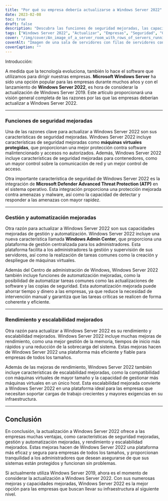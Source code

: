 ```yaml
---
title: "Por qué su empresa debería actualizarse a Windows Server 2022"
date: 2023-02-08
toc: true
draft: false
description: "Descubra las funciones de seguridad mejoradas, las capacidades de administración y automatización, y el rendimiento y la escalabilidad de Windows Server 2022, que lo convierten en la mejor opción para las empresas que buscan actualizar desde Windows Server 2019."
tags: ["Windows Server 2022", "Actualizar", "Empresas", "Seguridad", "Gestión", "Automatización", "Rendimiento", "Escalabilidad", "Windows Server 2019"]
cover: "/img/cover/An_image_of_a_server_room_with_rows_of_servers_running.png"
coverAlt: "Imagen de una sala de servidores con filas de servidores con Windows Server 2022. Los servidores deben estar ordenados y bien iluminados, lo que sugiere una infraestructura de TI bien mantenida y eficiente."
coverCaption: ""
---
```

 Introducción:

A medida que la tecnología evoluciona, también lo hace el software que utilizamos para dirigir nuestras empresas. **Microsoft Windows Server** ha sido una opción popular para las empresas durante muchos años y con el lanzamiento de **Windows Server 2022**, es hora de considerar la actualización de Windows Server 2019. Este artículo proporcionará una visión general completa de las razones por las que las empresas deberían actualizar a Windows Server 2022.

__________________________________________________________________________________

### Funciones de seguridad mejoradas

Una de las razones clave para actualizar a Windows Server 2022 son sus características de seguridad mejoradas. Windows Server 2022 incluye características de seguridad mejoradas como **máquinas virtuales protegidas**, que proporcionan una mejor protección contra software malintencionado y accesos no autorizados. Además, Windows Server 2022 incluye características de seguridad mejoradas para contenedores, como un mayor control sobre la comunicación de red y un mejor control de acceso.

Otra importante característica de seguridad de Windows Server 2022 es la integración de **Microsoft Defender Advanced Threat Protection (ATP)** en el sistema operativo. Esta integración proporciona una protección mejorada contra amenazas y malware, así como la capacidad de detectar y responder a las amenazas con mayor rapidez.

__________________________________________________________________________________

### Gestión y automatización mejoradas

Otra razón para actualizar a Windows Server 2022 son sus capacidades mejoradas de gestión y automatización. Windows Server 2022 incluye una nueva característica llamada **Windows Admin Center**, que proporciona una plataforma de gestión centralizada para los administradores. Esta plataforma facilita a los administradores la gestión y supervisión de sus servidores, así como la realización de tareas comunes como la creación y despliegue de máquinas virtuales.

Además del Centro de administración de Windows, Windows Server 2022 también incluye funciones de automatización mejoradas, como la posibilidad de automatizar tareas comunes como las actualizaciones de software y las copias de seguridad. Esta automatización mejorada puede ahorrar tiempo y dinero a las empresas, ya que reduce la necesidad de intervención manual y garantiza que las tareas críticas se realicen de forma coherente y eficiente.

__________________________________________________________________________________

### Rendimiento y escalabilidad mejorados

Otra razón para actualizar a Windows Server 2022 es su rendimiento y escalabilidad mejorados. Windows Server 2022 incluye muchas mejoras de rendimiento, como una mejor gestión de la memoria, tiempos de inicio más rápidos y una reducción de la sobrecarga del sistema. Estas mejoras hacen de Windows Server 2022 una plataforma más eficiente y fiable para empresas de todos los tamaños.

Además de las mejoras de rendimiento, Windows Server 2022 también incluye características de escalabilidad mejoradas, como la compatibilidad con máquinas virtuales de mayor tamaño y la capacidad de gestionar más máquinas virtuales en un único host. Esta escalabilidad mejorada convierte a Windows Server 2022 en una plataforma ideal para las empresas que necesitan soportar cargas de trabajo crecientes y mayores exigencias en su infraestructura.

__________________________________________________________________________________

## Conclusión

En conclusión, la actualización a Windows Server 2022 ofrece a las empresas muchas ventajas, como características de seguridad mejoradas, gestión y automatización mejoradas, y rendimiento y escalabilidad mejorados. Estas mejoras hacen de Windows Server 2022 una plataforma más eficaz y segura para empresas de todos los tamaños, y proporcionan tranquilidad a los administradores que desean asegurarse de que sus sistemas están protegidos y funcionan sin problemas.

Si actualmente utiliza Windows Server 2019, ahora es el momento de considerar la actualización a Windows Server 2022. Con sus numerosas mejoras y capacidades mejoradas, Windows Server 2022 es la mejor opción para las empresas que buscan llevar su infraestructura al siguiente nivel.
